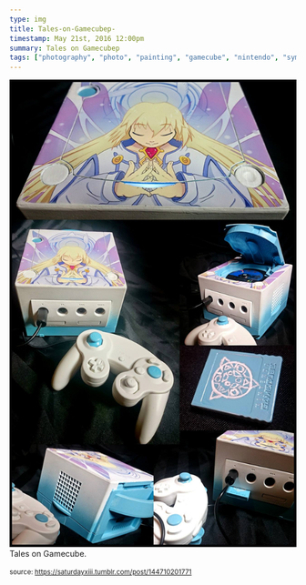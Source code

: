 ```yaml
---
type: img
title: Tales-on-Gamecubep-
timestamp: May 21st, 2016 12:00pm
summary: Tales on Gamecubep 
tags: ["photography", "photo", "painting", "gamecube", "nintendo", "symphonia", "mod", "art", "game"]
---
```

<img src="../media/144710201771.jpg"/>
                                                                                          <div class="caption">
Tales on Gamecube.
 
                                    
                
                
                
                
                                
<small>source: https://saturdayxiii.tumblr.com/post/144710201771</small>